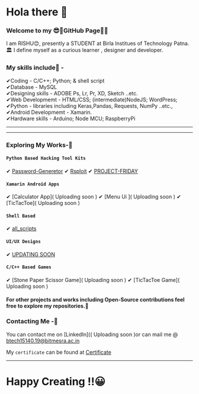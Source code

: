 # Hola there 👋

### Welcome to my 😎🤏GitHub Page🤗🤗

I am RISHU😊, presently a STUDENT at Birla Institues of Technology Patna.🏛 I define myself as a curious learner , designer and developer.
### My skills include🍒 - <br/>
✔Coding - C/C++; Python; & shell script <br/>
✔Database - MySQL <br/>
✔Designing skills - ADOBE Ps, Lr, Pr, XD, Sketch ..etc.  <br/>
✔Web Developmemt - HTML/CSS; (intermediate)NodeJS; WordPress; <br/>
✔Python - libraries including Keras,Pandas, Requests, NumPy ..etc.,<br/>
✔Android Developmemt - Xamarin.<br/>
✔Hardware skills - Arduino; Node MCU; RaspberryPi<br/>

<hr>
<hr>

### Exploring My Works-🧐

#### `Python Based Hacking Tool Kits`
✔ [Password-Generetor]( https://github.com/Rishu-R1111/Password-Generetor )
✔ [Rsploit]( https://github.com/Rishu-R1111/Rsploit )
✔ [PROJECT-FRIDAY]( https://github.com/Rishu-R1111/PROJECT-FRIDAY )

#### `Xamarin Android Apps`
✔ [Calculator App]( Uploading soon )
✔ [Menu Ui ]( Uploading soon )
✔ [TicTacToe]( Uploading soon )

#### `Shell Based `
✔ [all_scripts]( https://github.com/Rishu-R1111/all_scripts )

#### `UI/UX Designs `
✔ [UPDATING SOON]( https://github.com/Rishu-R1111/Adobe-xd-Projects )

#### `C/C++ Based Games`
✔ [Stone Paper Scissor Game](  Uploading soon  )
✔ [TicTacToe Game](  Uploading soon  )


#### For other projects and works including Open-Source contributions feel free to explore my repositories.🧐


### Contacting Me -🤝

You can contact me on [LinkedIn](( Uploading soon )or can mail me @ btech15140.19@bitmesra.ac.in


My `certificate` can be found at [Certificate]( https://github.com/Rishu-R1111/certificate- )
<hr>

# Happy Creating !!😀

